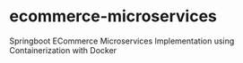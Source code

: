 # ecommerce-microservices
Springboot ECommerce Microservices Implementation using Containerization with Docker 
